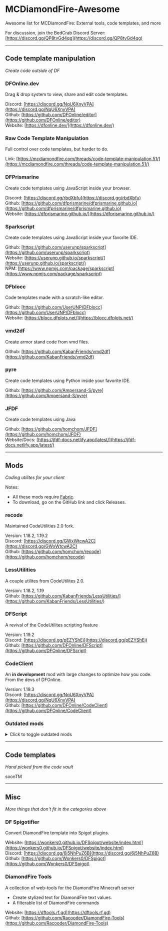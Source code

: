 # MCDiamondFire-Awesome
Awesome list for MCDiamondFire: External tools, code templates, and more

For discussion, join the BedCrab Discord Server: [https://discord.gg/QP8tvGd4qg](https://discord.gg/QP8tvGd4qg)

___

## Code template manipulation
*Create code outside of DF*

### DFOnline.dev

Drag & drop system to view, share and edit code templates.

Discord: [https://discord.gg/NqU6XnyVPA](https://discord.gg/NqU6XnyVPA)  
Github: [https://github.com/DFOnline/editor](https://github.com/DFOnline/editor)  
Website: [https://dfonline.dev/](https://dfonline.dev/)

### Raw Code Template Manipulation

Full control over code templates, but harder to do.

Link: [https://mcdiamondfire.com/threads/code-template-manipulation.51/](https://mcdiamondfire.com/threads/code-template-manipulation.51/)

### DFPrismarine

Create code templates using JavaScript inside your browser.

Discord: [https://discord.gg/rbdXbfu](https://discord.gg/rbdXbfu)  
Github: [https://github.com/dfprismarine/dfprismarine.github.io](https://github.com/dfprismarine/dfprismarine.github.io)  
Website: [https://dfprismarine.github.io/](https://dfprismarine.github.io/)

### Sparkscript

Create code templates using JavaScript inside your favorite IDE.

Github: [https://github.com/userunp/sparkscript](https://github.com/userunp/sparkscript)  
Website: [https://userunp.github.io/sparkscript/](https://userunp.github.io/sparkscript/)  
NPM: [https://www.npmjs.com/package/sparkscript](https://www.npmjs.com/package/sparkscript)

### DFblocc

Code templates made with a scratch-like editor.

Github: [https://github.com/UserUNP/DFblocc](https://github.com/UserUNP/DFblocc)  
Website: [https://blocc.dfplots.net/](https://blocc.dfplots.net/)

### vmd2df

Create armor stand code from vmd files.

Github: [https://github.com/KabanFriends/vmd2df](https://github.com/KabanFriends/vmd2df)

### pyre

Create code templates using Python inside your favorite IDE.

Github: [https://github.com/Ampersand-S/pyre](https://github.com/Ampersand-S/pyre)

### JFDF

Create code templates using Java

Github: [https://github.com/homchom/JFDF](https://github.com/homchom/JFDF)  
Website/Docs: [https://jfdf-docs.netlify.app/latest/](https://jfdf-docs.netlify.app/latest/)

___

## Mods
*Coding utilites for your client*

Notes:
* All these mods require [Fabric](https://fabricmc.net/use/).
* To download, go on the GitHub link and click Releases.

### recode

Maintained CodeUtilities 2.0 fork.

Version: 1.18.2, 1.19.2  
Discord: [https://discord.gg/GWxWtcwA2C](https://discord.gg/GWxWtcwA2C)  
Github: [https://github.com/homchom/recode](https://github.com/homchom/recode)

### LessUtilities

A couple utilites from CodeUtilites 2.0.

Version: 1.18.2, 1.19  
Github: [https://github.com/KabanFriends/LessUtilities/](https://github.com/KabanFriends/LessUtilities/)

### DFScript

A revival of the CodeUtilites scripting feature

Version: 1.19.2  
Discord: [https://discord.gg/pEZYShEj](https://discord.gg/pEZYShEj)  
Github: [https://github.com/DFOnline/DFScript](https://github.com/DFOnline/DFScript)

### CodeClient

An __in development__ mod with large changes to optimize how you code. From the devs of DFOnline.  

Version: 1.19.3  
Discord: [https://discord.gg/NqU6XnyVPA](https://discord.gg/NqU6XnyVPA)  
Github: [https://github.com/DFOnline/CodeClient](https://github.com/DFOnline/CodeClient)  

### Outdated mods

<details>
  <summary>Click to toggle outdated mods</summary>
  
  ### CodeUtilities

  `OUTDATED` Replaced with recode and DFScript

  Scripting with some other minor utilites.

  Version: 1.18  
  Discord: [https://discord.gg/WY6tPFE](https://discord.gg/WY6tPFE)  
  Github: [https://github.com/CodeUtilities/CodeUtilities/](https://github.com/CodeUtilities/CodeUtilities/)  
  Website: [https://codeutilities.github.io/](https://codeutilities.github.io/)

  ### CodeUtilities 2.0

  `OUTDATED` DF no longer supports this Minecraft version

  Feature packed with utilites.

  Version: 1.16  
  Discord: [https://discord.gg/WY6tPFE](https://discord.gg/WY6tPFE)  
  Github: [https://github.com/CodeUtilities/CodeUtilities-2.0/](https://github.com/CodeUtilities/CodeUtilities-2.0/)  
  Website: [https://codeutilities.github.io/](https://codeutilities.github.io/)
  
</details>

___

## Code templates
*Hand picked from the code vault*

soonTM

___

## Misc
*More things that don't fit in the categories above*

### DF Spigotifier

Convert DiamondFire template into Spigot plugins.

Website: [https://wonkers0.github.io/DFSpigot/website/index.html](https://wonkers0.github.io/DFSpigot/website/index.html)  
Discord: [https://discord.gg/6j5NhPuZ6B](https://discord.gg/6j5NhPuZ6B)  
Github: [https://github.com/Wonkers0/DFSpigot](https://github.com/Wonkers0/DFSpigot)

### DiamondFire Tools

A collection of web-tools for the DiamondFire Minecraft server

- Create stylized text for DiamondFire text values.
- A filterable list of DiamondFire commands

Website: [https://dftools.rf.gd](https://dftools.rf.gd)  
Github: [https://github.com/Racooder/DiamondFire-Tools](https://github.com/Racooder/DiamondFire-Tools)
